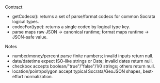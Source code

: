Contract
- getCodecs(): returns a set of parse/format codecs for common Socrata logical types.
- codecFor(type): returns a single codec by logical type key.
- parse maps raw JSON → canonical runtime; format maps runtime → JSON-safe value.

Notes
- number/money/percent parse finite numbers; invalid inputs return null.
- date/datetime expect ISO-like strings or Date; invalid dates return null.
- checkbox accepts boolean/"true"/"false"/1/0 strings; others return null.
- location/point/polygon accept typical Socrata/GeoJSON shapes, best-effort normalization.

